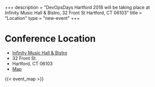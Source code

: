 +++
description = "DevOpsDays Hartford 2018 will be taking place at Infinity Music Hall & Bistro, 32 Front St Hartford, CT 06103"
title = "Location"
type = "new-event"
+++
<p></p>

<h1>Conference Location</h1>

* <a href="https://www.infinityhall.com/Venues/Infinity-Hartford/">Infinity Music Hall &amp; Bistro</a>
* 32 Front St.
* Hartford, CT 06103
* <a href="https://goo.gl/maps/C3pQDGSHXXq">Map</a>


{{< event_map >}}

<p></p>